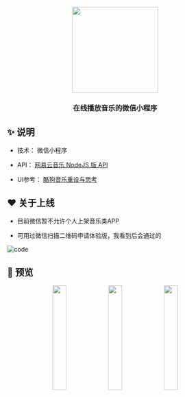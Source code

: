 <p align="center">
   <img width="200" src="http://img.coder.wang/logo.png">
</p>

<h3 align="center">在线播放音乐的微信小程序</h3>

## ✨   说明

- 技术： 微信小程序


-  API： [网易云音乐 NodeJS 版 API](https://binaryify.github.io/NeteaseCloudMusicApi/#/ "网易云音乐 NodeJS 版 API") 


-  UI参考：  [酷狗音乐重设与思考](https://www.zcool.com.cn/work/ZNDQyMzgyNDg=.html "酷狗音乐重设与思考")

## ❤️ 关于上线

- 目前微信暂不允许个人上架音乐类APP


- 可用过微信扫描二维码申请体验版，我看到后会通过的

 ![code](http://img.coder.wang/code.png)

## 🌈 预览

<p align="center">
  <img width="25%" src="http://img.coder.wang/index.png">
  <img width="25%" src="http://img.coder.wang/songList.png">
  <img width="25%" src="http://img.coder.wang/player.png">
</p>


